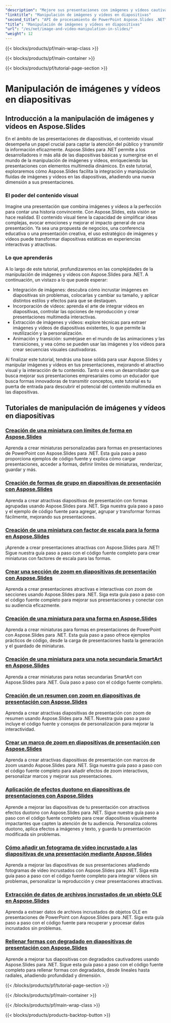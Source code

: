 ```yaml
---
"description": "Mejore sus presentaciones con imágenes y vídeos cautivadores usando Aspose.Slides para .NET. Aprenda paso a paso a manipular imágenes y vídeos en diapositivas para crear contenido visualmente atractivo."
"linktitle": "Manipulación de imágenes y vídeos en diapositivas"
"second_title": "API de procesamiento de PowerPoint Aspose.Slides .NET"
"title": "Manipulación de imágenes y vídeos en diapositivas"
"url": "/es/net/image-and-video-manipulation-in-slides/"
"weight": 12
---
```


{{< blocks/products/pf/main-wrap-class >}}

{{< blocks/products/pf/main-container >}}

{{< blocks/products/pf/tutorial-page-section >}}

# Manipulación de imágenes y vídeos en diapositivas


## Introducción a la manipulación de imágenes y vídeos en Aspose.Slides

En el ámbito de las presentaciones de diapositivas, el contenido visual desempeña un papel crucial para captar la atención del público y transmitir la información eficazmente. Aspose.Slides para .NET permite a los desarrolladores ir más allá de las diapositivas básicas y sumergirse en el mundo de la manipulación de imágenes y vídeos, enriqueciendo las presentaciones con elementos multimedia dinámicos. En este tutorial, exploraremos cómo Aspose.Slides facilita la integración y manipulación fluidas de imágenes y vídeos en las diapositivas, añadiendo una nueva dimensión a sus presentaciones.

### El poder del contenido visual

Imagine una presentación que combina imágenes y vídeos a la perfección para contar una historia convincente. Con Aspose.Slides, esta visión se hace realidad. El contenido visual tiene la capacidad de simplificar ideas complejas, evocar emociones y mejorar el impacto general de una presentación. Ya sea una propuesta de negocios, una conferencia educativa o una presentación creativa, el uso estratégico de imágenes y vídeos puede transformar diapositivas estáticas en experiencias interactivas y atractivas.

### Lo que aprenderás

A lo largo de este tutorial, profundizaremos en las complejidades de la manipulación de imágenes y vídeos con Aspose.Slides para .NET. A continuación, un vistazo a lo que puede esperar:

- Integración de imágenes: descubra cómo incrustar imágenes en diapositivas sin problemas, colocarlas y cambiar su tamaño, y aplicar distintos estilos y efectos para que se destaquen.
- Incorporación de videos: aprenda el arte de integrar videos en diapositivas, controlar las opciones de reproducción y crear presentaciones multimedia interactivas.
- Extracción de imágenes y vídeos: explore técnicas para extraer imágenes y vídeos de diapositivas existentes, lo que permite la reutilización y la personalización.
- Animación y transición: sumérjase en el mundo de las animaciones y las transiciones, y vea cómo se pueden usar las imágenes y los videos para crear secuencias visuales cautivadoras.

Al finalizar este tutorial, tendrás una base sólida para usar Aspose.Slides y manipular imágenes y vídeos en tus presentaciones, mejorando el atractivo visual y la interacción de tu contenido. Tanto si eres un desarrollador que busca mejorar sus presentaciones empresariales como un educador que busca formas innovadoras de transmitir conceptos, este tutorial es tu puerta de entrada para descubrir el potencial del contenido multimedia en las diapositivas.


## Tutoriales de manipulación de imágenes y vídeos en diapositivas
### [Creación de una miniatura con límites de forma en Aspose.Slides](./creating-thumbnail-bounds-shape/)
Aprenda a crear miniaturas personalizadas para formas en presentaciones de PowerPoint con Aspose.Slides para .NET. Esta guía paso a paso proporciona ejemplos de código fuente y explica cómo cargar presentaciones, acceder a formas, definir límites de miniaturas, renderizar, guardar y más.
### [Creación de formas de grupo en diapositivas de presentación con Aspose.Slides](./creating-group-shapes/)
Aprenda a crear atractivas diapositivas de presentación con formas agrupadas usando Aspose.Slides para .NET. Siga nuestra guía paso a paso y el ejemplo de código fuente para agregar, agrupar y transformar formas fácilmente, mejorando sus presentaciones.
### [Creación de una miniatura con factor de escala para la forma en Aspose.Slides](./creating-thumbnail-scaling-factor-shape/)
¡Aprende a crear presentaciones atractivas con Aspose.Slides para .NET! Sigue nuestra guía paso a paso con el código fuente completo para crear miniaturas con factores de escala para las formas.
### [Crear una sección de zoom en diapositivas de presentación con Aspose.Slides](./creating-section-zoom/)
Aprenda a crear presentaciones atractivas e interactivas con zoom de secciones usando Aspose.Slides para .NET. Siga esta guía paso a paso con el código fuente completo para mejorar sus presentaciones y conectar con su audiencia eficazmente.
### [Creación de una miniatura para una forma en Aspose.Slides](./creating-thumbnail-shape/)
Aprenda a crear miniaturas para formas en presentaciones de PowerPoint con Aspose.Slides para .NET. Esta guía paso a paso ofrece ejemplos prácticos de código, desde la carga de presentaciones hasta la generación y el guardado de miniaturas.
### [Creación de una miniatura para una nota secundaria SmartArt en Aspose.Slides](./creating-thumbnail-smartart-child-note/)
Aprenda a crear miniaturas para notas secundarias SmartArt con Aspose.Slides para .NET. Guía paso a paso con el código fuente completo.
### [Creación de un resumen con zoom en diapositivas de presentación con Aspose.Slides](./creating-summary-zoom/)
Aprenda a crear atractivas diapositivas de presentación con zoom de resumen usando Aspose.Slides para .NET. Nuestra guía paso a paso incluye el código fuente y consejos de personalización para mejorar la interactividad.
### [Crear un marco de zoom en diapositivas de presentación con Aspose.Slides](./creating-zoom-frame/)
Aprenda a crear atractivas diapositivas de presentación con marcos de zoom usando Aspose.Slides para .NET. Siga nuestra guía paso a paso con el código fuente completo para añadir efectos de zoom interactivos, personalizar marcos y mejorar sus presentaciones.
### [Aplicación de efectos duotono en diapositivas de presentaciones con Aspose.Slides](./applying-duotone-effects/)
Aprende a mejorar las diapositivas de tu presentación con atractivos efectos duotono con Aspose.Slides para .NET. Sigue nuestra guía paso a paso con el código fuente completo para crear diapositivas visualmente impactantes que capten la atención de tu audiencia. Personaliza colores duotono, aplica efectos a imágenes y texto, y guarda tu presentación modificada sin problemas.
### [Cómo añadir un fotograma de vídeo incrustado a las diapositivas de una presentación mediante Aspose.Slides](./adding-embedded-video-frame/)
Aprenda a mejorar las diapositivas de sus presentaciones añadiendo fotogramas de vídeo incrustados con Aspose.Slides para .NET. Siga esta guía paso a paso con el código fuente completo para integrar vídeos sin problemas, personalizar la reproducción y crear presentaciones atractivas.
### [Extracción de datos de archivos incrustados de un objeto OLE en Aspose.Slides](./extracting-embedded-file-data-ole-object/)
Aprenda a extraer datos de archivos incrustados de objetos OLE en presentaciones de PowerPoint con Aspose.Slides para .NET. Siga esta guía paso a paso con el código fuente para recuperar y procesar datos incrustados sin problemas.
### [Rellenar formas con degradado en diapositivas de presentación con Aspose.Slides](./filling-shapes-gradient/)
Aprende a mejorar tus diapositivas con degradados cautivadores usando Aspose.Slides para .NET. Sigue esta guía paso a paso con el código fuente completo para rellenar formas con degradados, desde lineales hasta radiales, añadiendo profundidad y dimensión.

{{< /blocks/products/pf/tutorial-page-section >}}

{{< /blocks/products/pf/main-container >}}

{{< /blocks/products/pf/main-wrap-class >}}

{{< blocks/products/products-backtop-button >}}